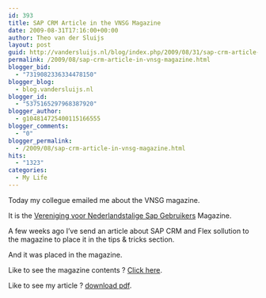 ```yaml
---
id: 393
title: SAP CRM Article in the VNSG Magazine
date: 2009-08-31T17:16:00+00:00
author: Theo van der Sluijs
layout: post
guid: http://vandersluijs.nl/blog/index.php/2009/08/31/sap-crm-article-in-vnsg-magazine/
permalink: /2009/08/sap-crm-article-in-vnsg-magazine.html
blogger_bid:
  - "7319082336334478150"
blogger_blog:
  - blog.vandersluijs.nl
blogger_id:
  - "5375165297968387920"
blogger_author:
  - g104814725400115166555
blogger_comments:
  - "0"
blogger_permalink:
  - /2009/08/sap-crm-article-in-vnsg-magazine.html
hits:
  - "1323"
categories:
  - My Life
---
```

Today my collegue emailed me about the VNSG magazine.

It is the <a title="Vereniging voor Nederlandstalige Sap Gebruikers" href="http://www.vnsg.nl/" target="_blank">Vereniging voor Nederlandstalige Sap Gebruikers</a> Magazine.

A few weeks ago I’ve send an article about SAP CRM and Flex sollution to the magazine to place it in the tips & tricks section.

And it was placed in the magazine.

Like to see the magazine contents ? <a title="Flex and SAP CRM Sollution" href="http://www.vnsg.nl/site/cm_bestanden/display_bestand.asp?id=10168032" target="_blank">Click here</a>.

Like to see my article ? [download pdf](http://www.vnsg.nl/site/cm_bestanden/display_bestand.asp?id=10167044).